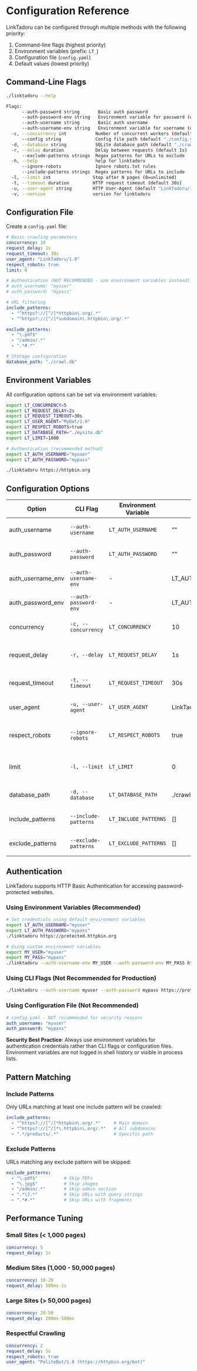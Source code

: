 # Configuration Reference

LinkTadoru can be configured through multiple methods with the following priority:

1. Command-line flags (highest priority)
2. Environment variables (prefix: `LT_`)
3. Configuration file (`config.yaml`)
4. Default values (lowest priority)

## Command-Line Flags

```bash
./linktadoru --help

Flags:
      --auth-password string       Basic auth password
      --auth-password-env string   Environment variable for password (default "LT_AUTH_PASSWORD")
      --auth-username string       Basic auth username
      --auth-username-env string   Environment variable for username (default "LT_AUTH_USERNAME")
  -c, --concurrency int           Number of concurrent workers (default 10)
      --config string             Config file path (default "./config.yaml")
  -d, --database string           SQLite database path (default "./crawl.db")
  -r, --delay duration            Delay between requests (default 1s)
      --exclude-patterns strings  Regex patterns for URLs to exclude
  -h, --help                      help for linktadoru
      --ignore-robots             Ignore robots.txt rules
      --include-patterns strings  Regex patterns for URLs to include
  -l, --limit int                Stop after N pages (0=unlimited)
  -t, --timeout duration         HTTP request timeout (default 30s)
  -u, --user-agent string        HTTP User-Agent (default "LinkTadoru/1.0")
  -v, --version                  version for linktadoru
```

## Configuration File

Create a `config.yaml` file:

```yaml
# Basic crawling parameters
concurrency: 10
request_delay: 1s
request_timeout: 30s
user_agent: "LinkTadoru/1.0"
respect_robots: true
limit: 0

# Authentication (NOT RECOMMENDED - use environment variables instead)
# auth_username: "myuser"
# auth_password: "mypass"

# URL filtering
include_patterns:
  - "^https?://[^/]*httpbin\.org/.*"
  - "^https?://[^/]*subdomain\.httpbin\.org/.*"

exclude_patterns:
  - "\.pdf$"
  - "/admin/.*"
  - ".*#.*"

# Storage configuration
database_path: "./crawl.db"
```

## Environment Variables

All configuration options can be set via environment variables:

```bash
export LT_CONCURRENCY=5
export LT_REQUEST_DELAY=2s
export LT_REQUEST_TIMEOUT=30s
export LT_USER_AGENT="MyBot/1.0"
export LT_RESPECT_ROBOTS=true
export LT_DATABASE_PATH="./mysite.db"
export LT_LIMIT=1000

# Authentication (recommended method)
export LT_AUTH_USERNAME="myuser"
export LT_AUTH_PASSWORD="mypass"

./linktadoru https://httpbin.org
```

## Configuration Options

| Option | CLI Flag | Environment Variable | Default | Description |
|--------|----------|---------------------|---------|-------------|
| auth_username | `--auth-username` | `LT_AUTH_USERNAME` | "" | HTTP Basic Auth username |
| auth_password | `--auth-password` | `LT_AUTH_PASSWORD` | "" | HTTP Basic Auth password |
| auth_username_env | `--auth-username-env` | - | LT_AUTH_USERNAME | Environment variable for username |
| auth_password_env | `--auth-password-env` | - | LT_AUTH_PASSWORD | Environment variable for password |
| concurrency | `-c, --concurrency` | `LT_CONCURRENCY` | 10 | Number of concurrent workers |
| request_delay | `-r, --delay` | `LT_REQUEST_DELAY` | 1s | Delay between requests per domain |
| request_timeout | `-t, --timeout` | `LT_REQUEST_TIMEOUT` | 30s | HTTP request timeout |
| user_agent | `-u, --user-agent` | `LT_USER_AGENT` | LinkTadoru/1.0 | HTTP User-Agent header |
| respect_robots | `--ignore-robots` | `LT_RESPECT_ROBOTS` | true | Respect robots.txt (CLI flag inverts) |
| limit | `-l, --limit` | `LT_LIMIT` | 0 | Maximum pages to crawl (0=unlimited) |
| database_path | `-d, --database` | `LT_DATABASE_PATH` | ./crawl.db | SQLite database file path |
| include_patterns | `--include-patterns` | `LT_INCLUDE_PATTERNS` | [] | URL patterns to include (regex) |
| exclude_patterns | `--exclude-patterns` | `LT_EXCLUDE_PATTERNS` | [] | URL patterns to exclude (regex) |

## Authentication

LinkTadoru supports HTTP Basic Authentication for accessing password-protected websites.

### Using Environment Variables (Recommended)

```bash
# Set credentials using default environment variables
export LT_AUTH_USERNAME="myuser"
export LT_AUTH_PASSWORD="mypass"
./linktadoru https://protected.httpbin.org

# Using custom environment variables
export MY_USER="myuser"
export MY_PASS="mypass"
./linktadoru --auth-username-env MY_USER --auth-password-env MY_PASS https://protected.httpbin.org
```

### Using CLI Flags (Not Recommended for Production)

```bash
./linktadoru --auth-username myuser --auth-password mypass https://protected.httpbin.org
```

### Using Configuration File (Not Recommended)

```yaml
# config.yaml - NOT recommended for security reasons
auth_username: "myuser"
auth_password: "mypass"
```

**Security Best Practice**: Always use environment variables for authentication credentials rather than CLI flags or configuration files. Environment variables are not logged in shell history or visible in process lists.

## Pattern Matching

### Include Patterns
Only URLs matching at least one include pattern will be crawled:

```yaml
include_patterns:
  - "^https?://[^/]*httpbin\.org/.*"     # Main domain
  - "^https?://[^/]*\.httpbin\.org/.*"   # All subdomains
  - ".*/products/.*"                     # Specific path
```

### Exclude Patterns
URLs matching any exclude pattern will be skipped:

```yaml
exclude_patterns:
  - "\.pdf$"          # Skip PDFs
  - "\.jpg$"          # Skip images
  - "/admin/.*"       # Skip admin section
  - ".*\?.*"          # Skip URLs with query strings
  - ".*#.*"           # Skip URLs with fragments
```

## Performance Tuning

### Small Sites (< 1,000 pages)
```yaml
concurrency: 5
request_delay: 1s
```

### Medium Sites (1,000 - 50,000 pages)
```yaml
concurrency: 10-20
request_delay: 500ms-1s
```

### Large Sites (> 50,000 pages)
```yaml
concurrency: 20-50
request_delay: 200ms-500ms
```

### Respectful Crawling
```yaml
concurrency: 2
request_delay: 5s
respect_robots: true
user_agent: "PoliteBot/1.0 (https://httpbin.org/bot)"
```